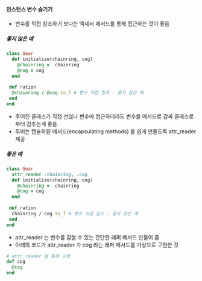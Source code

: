 #### 인스턴스 변수 숨기기 
- 변수를 직접 참조하기 보다는 엑세서 메서드를 통해 접근하는 것이 좋음 

##### 좋지 않은 예 
```ruby 
class Gear 
  def initialize(chainring, cog)
    @chainring =  chainring
    @cog = cog
  end
  
 def ration
  @chainring / @cog.to_f # 변수 직접 참조 : 좋지 않은 예 
 end
end

```

- 주어진 클래스가 직접 선얺나 변수에 접근하더라도 변수를 메서드로 감싸 클래스로부터 감추는게 좋음
- 루비는 캡슐화된 메서드(encapsulating methods) 를 쉽게 만들도록 attr_reader 제공

##### 좋은 예 

```ruby 
class Gear 
  attr_reader :chainring, :cog
  def initialize(chainring, cog)
    @chainring =  chainring
    @cog = cog
  end
  
 def ration
  chainring / cog.to_f # 변수 직접 참조 : 좋지 않은 예 
 end
end

```

- attr_reader 는 변수를 감쌀 수 있는 간단한 래퍼 메서드 만들어 줌
- 아래의 코드가 attr_reader 가 cog 라는 래퍼 메서드를 가상으로 구현한 것 

```ruby
# attr_reader 를 통해 구현
def cog
  @cog
end
```

